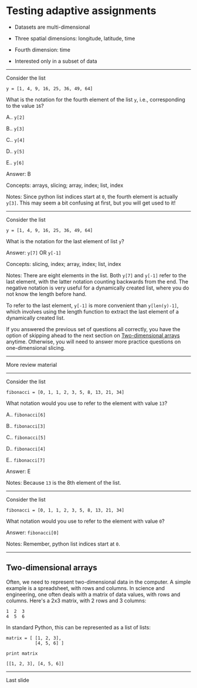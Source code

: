 <!--slidoc-defaults --pace=1,0,1 --features=assessment --due_date=2016-05-29T01:01 -->
# Testing adaptive assignments

- Datasets are multi-dimensional

 - Three spatial dimensions: longitude, latitude, time

 - Fourth dimension: time

- Interested only in a subset of data

<script>
var TestScripts = {};
// basic: Answer all questions correctly
// NOTE: Skip-ahead only works for tryCount > 0
TestScripts.basic = [
  ['-ready'],
  ['+loginPrompt', 0, 500, 'login'],
  ['+lateTokenDialog', 0, 0, 'lateToken', ['none']],
  ['initSession', 0, 0, 'reset'],
  ['initSlideView', 2, 500, 'choice', ['B']],
  ['answerTally', 3, 500, 'input', ['y[-1]']],
  ['+answerSkip', 5, 500, 'choice', ['E']],         // For pace=1,0,1
  ['+answerTally', 5, 500, 'choice', ['E']],        // For pace=1 
  ['+answerSkip', 6, 500, 'input', ['fibonacci[0]']],
  ['+answerTally', 6, 500, 'input', ['fibonacci[0]']],
  ['+answerSkip', 7, 0, 'next'],
  ['+answerTally', 7, 0, 'next'],
  ['nextEvent', 8, 0, 'wait'],
  ['endPaced', 0, 0, 'end']
  ];
// expert: Skip after first two questions
TestScripts.expert = [
  ['-ready'],
  ['+loginPrompt', 0, 500, 'login'],
  ['+lateTokenDialog', 0, 0, 'lateToken', ['none']],
  ['initSession', 0, 0, 'reset'],
  ['initSlideView', 2, 500, 'choice', ['B']],
  ['answerTally', 3, 500, 'input', ['y[-1]']],
  ['answerTally', 7, 0, 'next'],
  ['nextEvent', 8, 0, 'wait'],
  ['endPaced', 0, 0, 'end']
  ];
// novice: Answer first question incorrectly and then all other questions correctly
TestScripts.novice = [
  ['-ready'],
  ['+loginPrompt', 0, 500, 'login'],
  ['+lateTokenDialog', 0, 0, 'lateToken', ['none']],
  ['initSession', 0, 0, 'reset'],
  ['initSlideView', 2, 500, 'choice', ['D']],
  ['answerTally', 3, 500, 'input', ['y[-1]']],
  ['answerTally', 4, 500, 'next'],
  ['nextEvent', 5, 500, 'choice', ['E']],
  ['answerTally', 6, 500, 'input', ['fibonacci[0]']],
  ['answerTally', 7, 0, 'next'],
  ['nextEvent', 8, 0, 'wait'],
  ['endPaced', 0, 0, 'end']
  ];
Slidoc.enableTesting(Slidoc.getParameter('testscript')||'', TestScripts);
</script>

---

Consider the list

    y = [1, 4, 9, 16, 25, 36, 49, 64]

What is the notation for the fourth element of the list `y`, i.e.,
corresponding to the value `16`?

A.. `y[2]`

B.. `y[3]`

C.. `y[4]`

D.. `y[5]`

E.. `y[6]`


Answer: B

Concepts: arrays, slicing; array, index; list, index

Notes: Since python list indices start at `0`, the fourth element is
actually `y[3]`. This may seem a bit confusing at first, but you will
get used to it!



---

Consider the list

    y = [1, 4, 9, 16, 25, 36, 49, 64]

What is the notation for the last element of list `y`?

Answer: `y[7]` OR `y[-1]`

Concepts: slicing, index; array, index; list, index 

Notes: There are eight elements in the list. Both `y[7]` and `y[-1]`
refer to the last element, with the latter notation counting backwards
from the end. The negative notation is very useful for a dynamically
created list, where you do not know the length before hand.

To refer to the last element, `y[-1]` is  more convenient than
`y[len(y)-1]`, which involves using the length function to extract the last
element of a dynamically created list.

If you answered the previous set of questions all correctly, you
have the option of skipping ahead to the next section on
[Two-dimensional arrays](#) anytime. Otherwise, you will need to answer
more practice questions on one-dimensional slicing.

---

More review material

---

Consider the list

    fibonacci = [0, 1, 1, 2, 3, 5, 8, 13, 21, 34]

What notation would you use to refer to the element with value `13`?

A.. `fibonacci[6]`

B.. `fibonacci[3]`

C.. `fibonacci[5]`

D.. `fibonacci[4]`

E.. `fibonacci[7]`

Answer: E

Notes: Because `13` is the 8th element of the list.

---

Consider the list

    fibonacci = [0, 1, 1, 2, 3, 5, 8, 13, 21, 34]

What notation would you use to refer to the element with value `0`?

Answer: `fibonacci[0]`

Notes: Remember, python list indices start at `0`.


---

## Two-dimensional arrays

Often, we need to represent two-dimensional data in the computer. A
simple example is a spreadsheet, with rows and columns. In science and
engineering, one often deals with a matrix of data values, with rows
and columns. Here's a 2x3 matrix, with 2 rows and 3 columns:

    1  2  3
    4  5  6

In standard Python, this can be represented as a list of lists:

```
matrix = [ [1, 2, 3],
           [4, 5, 6] ]

print matrix
```

```nb_output
[[1, 2, 3], [4, 5, 6]]
```

---

Last slide
